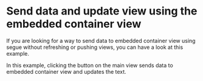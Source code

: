 # Send data and update view using the embedded container view

If you are looking for a way to send data to embedded container view using segue without refreshing or pushing views, you can have a look at this example.

In this example, clicking the button on the main view sends data to embedded container view and updates the text.